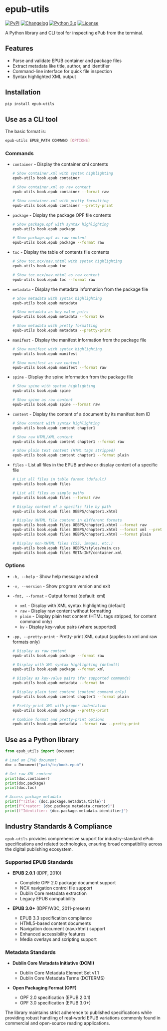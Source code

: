 # epub-utils

[![PyPI](https://img.shields.io/pypi/v/epub-utils.svg)](https://pypi.org/project/epub-utils/)
[![Changelog](https://img.shields.io/github/v/release/ernestofgonzalez/epub-utils?include_prereleases&label=changelog)](https://ernestofgonzalez.github.io/epub-utils/changelog)
[![Python 3.x](https://img.shields.io/pypi/pyversions/epub-utils.svg?logo=python&logoColor=white)](https://pypi.org/project/epub-utils/)
[![License](https://img.shields.io/badge/license-Apache%202.0-blue.svg)](https://github.com/ernestofgonzalez/epub-utils/blob/main/LICENSE)

A Python library and CLI tool for inspecting ePub from the terminal.

## Features

- Parse and validate EPUB container and package files
- Extract metadata like title, author, and identifier
- Command-line interface for quick file inspection
- Syntax highlighted XML output

## Installation

```bash
pip install epub-utils
```

## Use as a CLI tool

The basic format is:

```bash
epub-utils EPUB_PATH COMMAND [OPTIONS]
```

### Commands

- `container` - Display the container.xml contents
    ```bash
    # Show container.xml with syntax highlighting
    epub-utils book.epub container

    # Show container.xml as raw content
    epub-utils book.epub container --format raw
    
    # Show container.xml with pretty formatting
    epub-utils book.epub container --pretty-print
    ```

- `package` - Display the package OPF file contents
    ```bash
    # Show package.opf with syntax highlighting
    epub-utils book.epub package

    # Show package.opf as raw content
    epub-utils book.epub package --format raw
    ```

- `toc` - Display the table of contents file contents
    ```bash
    # Show toc.ncx/nav.xhtml with syntax highlighting
    epub-utils book.epub toc

    # Show toc.ncx/nav.xhtml as raw content
    epub-utils book.epub toc --format raw
    ```

- `metadata` - Display the metadata information from the package file
    ```bash
    # Show metadata with syntax highlighting
    epub-utils book.epub metadata

    # Show metadata as key-value pairs
    epub-utils book.epub metadata --format kv
    
    # Show metadata with pretty formatting
    epub-utils book.epub metadata --pretty-print
    ```

- `manifest` - Display the manifest information from the package file
    ```bash
    # Show manifest with syntax highlighting
    epub-utils book.epub manifest

    # Show manifest as raw content
    epub-utils book.epub manifest --format raw
    ```

- `spine` - Display the spine information from the package file
    ```bash
    # Show spine with syntax highlighting
    epub-utils book.epub spine

    # Show spine as raw content
    epub-utils book.epub spine --format raw
    ```

- `content` - Display the content of a document by its manifest item ID
    ```bash
    # Show content with syntax highlighting
    epub-utils book.epub content chapter1

    # Show raw HTML/XML content
    epub-utils book.epub content chapter1 --format raw
    
    # Show plain text content (HTML tags stripped)
    epub-utils book.epub content chapter1 --format plain
    ```

- `files` - List all files in the EPUB archive or display content of a specific file
    ```bash
    # List all files in table format (default)
    epub-utils book.epub files

    # List all files as simple paths
    epub-utils book.epub files --format raw

    # Display content of a specific file by path
    epub-utils book.epub files OEBPS/chapter1.xhtml

    # Display XHTML file content in different formats
    epub-utils book.epub files OEBPS/chapter1.xhtml --format raw
    epub-utils book.epub files OEBPS/chapter1.xhtml --format xml --pretty-print
    epub-utils book.epub files OEBPS/chapter1.xhtml --format plain

    # Display non-XHTML files (CSS, images, etc.)
    epub-utils book.epub files OEBPS/styles/main.css
    epub-utils book.epub files META-INF/container.xml
    ```

### Options

- `-h, --help` - Show help message and exit
- `-v, --version` - Show program version and exit
- `-fmt, --format` - Output format (default: xml)
    - `xml` - Display with XML syntax highlighting (default)
    - `raw` - Display raw content without formatting
    - `plain` - Display plain text content (HTML tags stripped, for content command only)
    - `kv` - Display key-value pairs (where supported)
- `-pp, --pretty-print` - Pretty-print XML output (applies to xml and raw formats only)
    
    ```bash
    # Display as raw content
    epub-utils book.epub package --format raw
    
    # Display with XML syntax highlighting (default)
    epub-utils book.epub package --format xml
    
    # Display as key-value pairs (for supported commands)
    epub-utils book.epub metadata --format kv
    
    # Display plain text content (content command only)
    epub-utils book.epub content chapter1 --format plain
    
    # Pretty-print XML with proper indentation
    epub-utils book.epub package --pretty-print
    
    # Combine format and pretty-print options
    epub-utils book.epub metadata --format raw --pretty-print
    ```

## Use as a Python library

```python
from epub_utils import Document

# Load an EPUB document
doc = Document("path/to/book.epub")

# Get raw XML content
print(doc.container)
print(doc.package)
print(doc.toc)

# Access package metadata
print(f"Title: {doc.package.metadata.title}")
print(f"Creator: {doc.package.metadata.creator}")
print(f"Identifier: {doc.package.metadata.identifier}")
```

## Industry Standards & Compliance

`epub-utils` provides comprehensive support for industry-standard ePub specifications and related technologies, ensuring broad compatibility across the digital publishing ecosystem.

### Supported EPUB Standards

- **EPUB 2.0.1** (IDPF, 2010)
  - Complete OPF 2.0 package document support
  - NCX navigation control file support
  - Dublin Core metadata extraction
  - Legacy EPUB compatibility

- **EPUB 3.0+** (IDPF/W3C, 2011-present)
  - EPUB 3.3 specification compliance
  - HTML5-based content documents
  - Navigation document (nav.xhtml) support
  - Enhanced accessibility features
  - Media overlays and scripting support

### Metadata Standards

- **Dublin Core Metadata Initiative (DCMI)**
  - Dublin Core Metadata Element Set v1.1
  - Dublin Core Metadata Terms (DCTERMS)

- **Open Packaging Format (OPF)**
  - OPF 2.0 specification (EPUB 2.0.1)
  - OPF 3.0 specification (EPUB 3.0+)

The library maintains strict adherence to published specifications while providing robust handling of real-world EPUB variations commonly found in commercial and open-source reading applications.